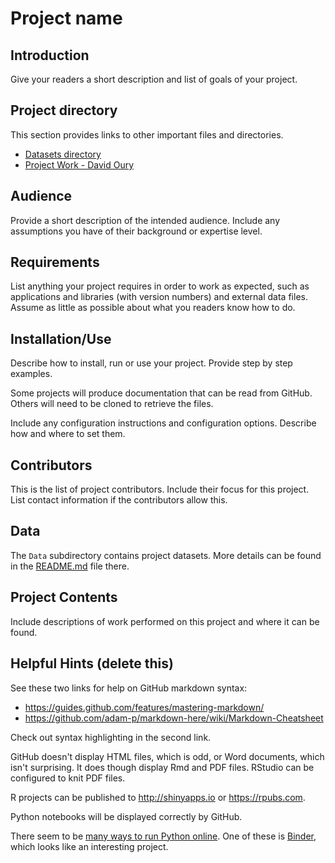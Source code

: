 # Project name

## Introduction

Give your readers a short description and list of goals of your project. 

## Project directory

This section provides links to other important files and directories. 

- [Datasets directory](/Data/README.md) 
- [Project Work - David Oury](/Oury/README.md)

## Audience

Provide a short description of the intended audience. 
Include any assumptions you have of their background or expertise level. 

## Requirements

List anything your project requires in order to work as expected, such as applications and libraries (with version numbers) and external data files. 
Assume as little as possible about what you readers know how to do. 

## Installation/Use

Describe how to install, run or use your project. 
Provide step by step examples. 

Some projects will produce documentation that can be read from GitHub. 
Others will need to be cloned to retrieve the files. 

Include any configuration instructions and configuration options. 
Describe how and where to set them.

## Contributors

This is the list of project contributors.
Include their focus for this project. 
List contact information if the
contributors allow this. 

## Data

The `Data` subdirectory contains project datasets. 
More details can be found in the [README.md](/Data/README.md) file there. 

## Project Contents

Include descriptions of work performed on this project and where it can be found. 

## Helpful Hints (delete this)

See these two links for help on GitHub markdown syntax: 

- https://guides.github.com/features/mastering-markdown/
- https://github.com/adam-p/markdown-here/wiki/Markdown-Cheatsheet

Check out syntax highlighting in the second link. 

GitHub doesn't display HTML files, which is odd, or Word documents, which isn't surprising.
It does though display Rmd and PDF files. 
RStudio can be configured to knit PDF files.

R projects can be published to <http://shinyapps.io> or <https://rpubs.com>.

Python notebooks will be displayed correctly by GitHub. 

There seem to be [many ways to run Python online](https://blog.ouseful.info/2014/12/12/seven-ways-of-running-ipython-notebooks/).
One of these is [Binder](https://github.com/binder-project/binder), which looks like an interesting project.

